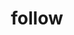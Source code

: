 ---
title: follow
aka: 
    - subscribe
    - feeds
description: a page listing your RSS/Atom/JSON feeds and other way to subscribe to your posts
indieweb: https://indieweb.org/follow#Following_vs_subscribing
---